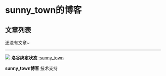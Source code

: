 # sunny_town的博客
## 文章列表
还没有文章~

---
![](https://fecdn.luogu.com.cn/luogu/logo-single.png?0a231b572e3eb12887faedad7d00e829) **洛谷绑定状态** :[sunny_town](https://www.luogu.com.cn/user/1240580) 

**sunny_town博客** 技术支持
